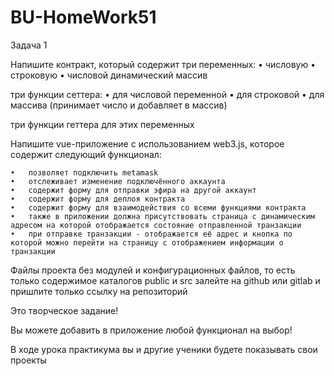 # BU-HomeWork51

Задача 1

Напишите контракт, который содержит три переменных:
	•	числовую
	•	строковую
	•	числовой динамический массив

три функции сеттера:
	•	для числовой переменной
	•	для строковой
	•	для массива (принимает число и добавляет в массив)

три функции геттера для этих переменных

Напишите vue-приложение с использованием web3.js, которое содержит следующий функционал:

	•	позволяет подключить metamask
	•	отслеживает изменение подключённого аккаунта
	•	содержит форму для отправки эфира на другой аккаунт
	•	содержит форму для деплоя контракта
	•	содержит форму для взаимодействия со всеми функциями контракта
	•	также в приложении должна присутствовать страница с динамическим адресом на которой отображается состояние отправленной транзакции
	•	при отправке транзакции - отображается её адрес и кнопка по которой можно перейти на страницу с отображением информации о транзакции

Файлы проекта без модулей и конфигурационных файлов, то есть только содержимое каталогов public и src залейте на github или gitlab и пришлите только ссылку на репозиторий

Это творческое задание!

Вы можете добавить в приложение любой функционал на выбор!

В ходе урока практикума вы и другие ученики будете показывать свои проекты

